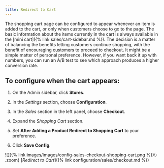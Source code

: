 ```yaml
---
title: Redirect to Cart
---
```


The shopping cart page can be configured to appear whenever an item is added to the cart, or only when customers choose to go to the page. The basic information about the items currently in the cart is always available in the [mini cart]({% link sales/cart-sidebar.md %}). The decision is a matter of balancing the benefits letting customers continue shopping, with the benefit of encouraging customers to proceed to checkout. It might be a simple matter of personal preference. However, if you want back it up with numbers, you can run an A/B test to see which approach produces a higher conversion rate.

## To configure when the cart appears:

1. On the Admin sidebar, click **Stores**.

1. In the _Settings_ section, choose **Configuration**.

1. In the _Sales_ section in the left panel, choose **Checkout**.

1. Expand the _Shopping Cart_ section.

1. Set **After Adding a Product Redirect to Shopping Cart** to your preference.

1. Click **Save Config**.

![]({% link images/images/config-sales-checkout-shopping-cart.png %}){: .zoom}
[_Redirect to Cart_]({% link configuration/sales/checkout.md %})

